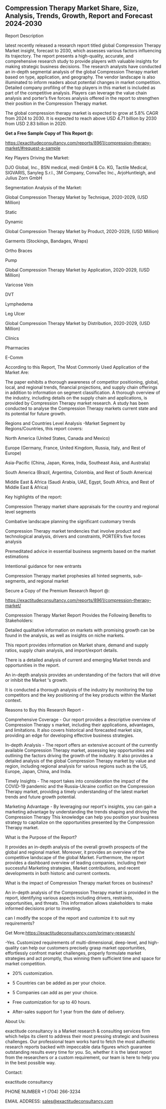 ## Compression Therapy Market Share, Size, Analysis, Trends, Growth, Report and Forecast 2024-2030

Report Description

latest recently released a research report titled global Compression Therapy Market insight, forecast to 2030, which assesses various factors influencing its trajectory. The report presents a high-quality, accurate, and comprehensive research study to provide players with valuable insights for making strategic business decisions. The research analysts have conducted an in-depth segmental analysis of the global Compression Therapy market based on type, application, and geography. The vendor landscape is also illuminated to inform readers about potential changes in market competition. Detailed company profiling of the top players in this market is included as part of the competitive analysis. Players can leverage the value chain analysis and porter’s five forces analysis offered in the report to strengthen their position in the Compression Therapy market.

The global compression therapy market is expected to grow at 5.8% CAGR from 2024 to 2030. It is expected to reach above USD 4.71 billion by 2030 from USD 2.83 billion in 2020.

**Get a Free Sample Copy of This Report @:**

https://exactitudeconsultancy.com/reports/8961/compression-therapy-market/#request-a-sample

Key Players Driving the Market:

DJO Global, Inc., BSN medical, medi GmbH & Co. KG, Tactile Medical, SIGVARIS, Sanyleg S.r.l., 3M Company, ConvaTec Inc., ArjoHuntleigh, and Julius Zorn GmbH

Segmentation Analysis of the Market:

Global Compression Therapy Market by Technique, 2020-2029, (USD Million)

Static

Dynamic

Global Compression Therapy Market by Product, 2020-2029, (USD Million)

Garments (Stockings, Bandages, Wraps)

Ortho Braces

Pump

Global Compression Therapy Market by Application, 2020-2029, (USD Million)

Varicose Vein

DVT

Lymphedema

Leg Ulcer

Global Compression Therapy Market by Distribution, 2020-2029, (USD Million)

Clinics

Pharmacies

E-Comm

According to this Report, The Most Commonly Used Application of the Market Are:

The paper exhibits a thorough awareness of competitor positioning, global, local, and regional trends, financial projections, and supply chain offerings in addition to information on segment classification. A thorough overview of the industry, including details on the supply chain and applications, is provided by Compression Therapy market research. A study has been conducted to analyse the Compression Therapy markets current state and its potential for future growth.

Regions and Countries Level Analysis -Market Segment by Regions/Countries, this report covers:

North America (United States, Canada and Mexico)

Europe (Germany, France, United Kingdom, Russia, Italy, and Rest of Europe)

Asia-Pacific (China, Japan, Korea, India, Southeast Asia, and Australia)

South America (Brazil, Argentina, Colombia, and Rest of South America)

Middle East & Africa (Saudi Arabia, UAE, Egypt, South Africa, and Rest of Middle East & Africa)

Key highlights of the report:

Compression Therapy market share appraisals for the country and regional level segments

Combative landscape planning the significant customary trends

Compression Therapy market tendencies that involve product and technological analysis, drivers and constraints, PORTER’s five forces analysis

Premeditated advice in essential business segments based on the market estimations

Intentional guidance for new entrants

Compression Therapy market prophesies all hinted segments, sub-segments, and regional market

Secure a Copy of the Premium Research Report @:

https://exactitudeconsultancy.com/reports/8961/compression-therapy-market/

Compression Therapy Market Report Provides the Following Benefits to Stakeholders:

Detailed qualitative information on markets with promising growth can be found in the analysis, as well as insights on niche markets.

This report provides information on Market share, demand and supply ratios, supply chain analysis, and import/export details.

There is a detailed analysis of current and emerging Market trends and opportunities in the report.

An in-depth analysis provides an understanding of the factors that will drive or inhibit the Market 's growth.

It is conducted a thorough analysis of the industry by monitoring the top competitors and the key positioning of the key products within the Market context.

Reasons to Buy this Research Report -

Comprehensive Coverage - Our report provides a descriptive overview of Compression Therapy s market, including their applications, advantages, and limitations. It also covers historical and forecasted market size, providing an edge for developing effective business strategies.

In-depth Analysis - The report offers an extensive account of the currently available Compression Therapy market, assessing key opportunities and outlining the factors driving the growth of the industry. It also provides a detailed analysis of the global Compression Therapy market by value and region, including regional analysis for various regions such as the US, Europe, Japan, China, and India.

Timely Insights - The report takes into consideration the impact of the COVID-19 pandemic and the Russia-Ukraine conflict on the Compression Therapy market, providing a timely understanding of the latest market trends and future growth potential.

Marketing Advantage - By leveraging our report's insights, you can gain a marketing advantage by understanding the trends shaping and driving the Compression Therapy This knowledge can help you position your business strategy to capitalize on the opportunities presented by the Compression Therapy market.

What is the Purpose of the Report?

It provides an in-depth analysis of the overall growth prospects of the global and regional market. Moreover, it provides an overview of the competitive landscape of the global Market. Furthermore, the report provides a dashboard overview of leading companies, including their successful Marketing strategies, Market contributions, and recent developments in both historic and current contexts.

What is the impact of Compression Therapy market forces on business?

An in-depth analysis of the Compression Therapy market is provided in the report, identifying various aspects including drivers, restraints, opportunities, and threats. This information allows stakeholders to make informed decisions prior to investing.

can I modify the scope of the report and customize it to suit my requirements?

Get More:https://exactitudeconsultancy.com/primary-research/

-Yes. Customized requirements of multi-dimensional, deep-level, and high-quality can help our customers precisely grasp market opportunities, effortlessly confront market challenges, properly formulate market strategies and act promptly, thus winning them sufficient time and space for market competition.

- 20% customization.

- 5 Countries can be added as per your choice.

- 5 Companies can add as per your choice.

- Free customization for up to 40 hours.

- After-sales support for 1 year from the date of delivery.

About Us:

exactitude consultancy is a Market research & consulting services firm which helps its client to address their most pressing strategic and business challenges. Our professional team works hard to fetch the most authentic research reports backed with impeccable data figures which guarantee outstanding results every time for you. So, whether it is the latest report from the researchers or a custom requirement, our team is here to help you in the best possible way.

Contact:

exactitude consultancy

PHONE NUMBER +1 (704) 266-3234

EMAIL ADDRESS: sales@exactitudeconsultancy.com
